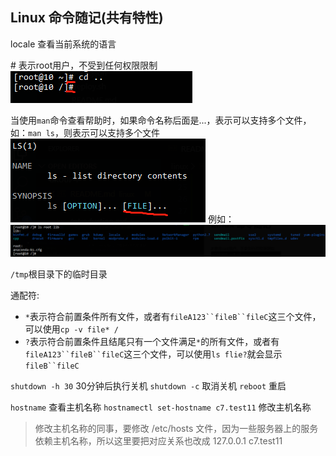## Linux 命令随记(共有特性)
locale 查看当前系统的语言

\# 表示root用户，不受到任何权限限制
![](./images/root.png)

当使用`man`命令查看帮助时，如果命令名称后面是...，表示可以支持多个文件，如：`man ls`，则表示可以支持多个文件
![](./images/ls_muti_file.png)
例如：
![](./images/ls_muti_file2.png)

`/tmp`根目录下的临时目录

通配符:
* `*`表示符合前置条件所有文件，或者有`fileA123``fileB``fileC`这三个文件，可以使用`cp -v file* /`
* `?`表示符合前置条件且结尾只有一个文件满足`*`的所有文件，或者有`fileA123``fileB``fileC`这三个文件，可以使用`ls flie?`就会显示`fileB``fileC`

`shutdown -h 30` 30分钟后执行关机
`shutdown -c` 取消关机
`reboot` 重启

`hostname` 查看主机名称
`hostnamectl set-hostname c7.test11` 修改主机名称
> 修改主机名称的同事，要修改 /etc/hosts 文件，因为一些服务器上的服务依赖主机名称，所以这里要把对应关系也改成 127.0.0.1  c7.test11




